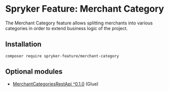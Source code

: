 # Spryker Feature: Merchant Category

The Merchant Category feature allows splitting merchants into various categories in order to extend business logic of the project.

## Installation

```
composer require spryker-feature/merchant-category
```

## Optional modules
- [MerchantCategoriesRestApi ^0.1.0](https://github.com/spryker/merchant-categories-rest-api) (Glue)
